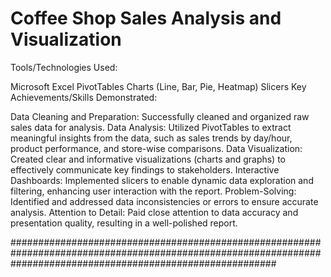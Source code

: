 # Coffee Shop Sales Analysis and Visualization

Tools/Technologies Used:

Microsoft Excel
PivotTables
Charts (Line, Bar, Pie, Heatmap)
Slicers
Key Achievements/Skills Demonstrated:

Data Cleaning and Preparation: Successfully cleaned and organized raw sales data for analysis.
Data Analysis: Utilized PivotTables to extract meaningful insights from the data, such as sales trends by day/hour, product performance, and store-wise comparisons.
Data Visualization: Created clear and informative visualizations (charts and graphs) to effectively communicate key findings to stakeholders.
Interactive Dashboards: Implemented slicers to enable dynamic data exploration and filtering, enhancing user interaction with the report.
Problem-Solving: Identified and addressed data inconsistencies or errors to ensure accurate analysis.
Attention to Detail: Paid close attention to data accuracy and presentation quality, resulting in a well-polished report.

################################################################################################################################################################

